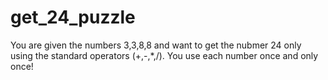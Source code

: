 # get_24_puzzle

You are given the numbers 3,3,8,8 and want to get the nubmer 24 only using the standard operators (+,-,*,/). You use each number once and only once!